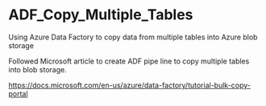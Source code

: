 # ADF_Copy_Multiple_Tables
Using Azure Data Factory to copy data from multiple tables into Azure blob storage

Followed Microsoft article to create ADF pipe line to copy multiple tables into blob storage.

https://docs.microsoft.com/en-us/azure/data-factory/tutorial-bulk-copy-portal


